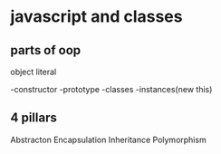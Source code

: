 # javascript and classes

## parts of oop
object literal

-constructor
-prototype
-classes
-instances(new this)

## 4 pillars
Abstracton
Encapsulation
Inheritance
Polymorphism